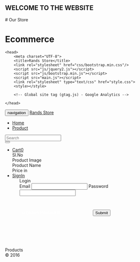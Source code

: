 <h2>WELCOME TO THE WEBSITE</h2>
# Our Store


<h1>Ecommerce</h1>


<!DOCTYPE html>
<html>
	
	<head>
		<meta charset="UTF-8">
		<title>Rands Store</title>
		<link rel="stylesheet" href="css/bootstrap.min.css"/>
		<script src="js/jquery2.js"></script>
		<script src="js/bootstrap.min.js"></script>
		<script src="main.js"></script>
		<link rel="stylesheet" type="text/css" href="style.css">
		<style></style>
		
		<!-- Global site tag (gtag.js) - Google Analytics -->
<script async src="https://www.googletagmanager.com/gtag/js?id=UA-187899283-2"></script>
<script>
  window.dataLayer = window.dataLayer || [];
  function gtag(){dataLayer.push(arguments);}
  gtag('js', new Date());

  gtag('config', 'UA-187899283-2');
</script>

	</head>
<body>
<div class="wait overlay">
	<div class="loader"></div>
</div>
	<div class="navbar navbar-inverse navbar-fixed-top">
		<div class="container-fluid">	
			<div class="navbar-header">
				<button type="button" class="navbar-toggle collapsed" data-toggle="collapse" data-target="#collapse" aria-expanded="false">
					<span class="sr-only">navigation</span>
					<span class="icon-bar"></span>
					<span class="icon-bar"></span>
					<span class="icon-bar"></span>
				</button>
				<a href="#" class="navbar-brand">Rands Store</a>
			</div>
		<div class="collapse navbar-collapse" id="collapse">
			<ul class="nav navbar-nav">
				<li><a href="index.php"><span class="glyphicon glyphicon-home"></span>Home</a></li>
				<li><a href="index.php"><span class="glyphicon glyphicon-modal-window"></span>Product</a></li>
			</ul>
			<form class="navbar-form navbar-left">
		        <div class="form-group">
		          <input type="text" class="form-control" placeholder="Search" id="search">
		        </div>
		        <button type="submit" class="btn btn-primary" id="search_btn"><span class="glyphicon glyphicon-search"></span></button>
		     </form>
			<ul class="nav navbar-nav navbar-right">
				<li><a href="#" class="dropdown-toggle" data-toggle="dropdown"><span class="glyphicon glyphicon-shopping-cart"></span>Cart<span class="badge">0</span></a>
					<div class="dropdown-menu" style="width:400px;">
						<div class="panel panel-success">
							<div class="panel-heading">
								<div class="row">
									<div class="col-md-3">Sl.No</div>
									<div class="col-md-3">Product Image</div>
									<div class="col-md-3">Product Name</div>
									<div class="col-md-3">Price in <?php echo CURRENCY; ?></div>
								</div>
							</div>
							<div class="panel-body">
								<div id="cart_product">
								<!--<div class="row">
									<div class="col-md-3">Sl.No</div>
									<div class="col-md-3">Product Image</div>
									<div class="col-md-3">Product Name</div>
									<div class="col-md-3">Price in $.</div>
								</div>-->
								</div>
							</div>
							<div class="panel-footer"></div>
						</div>
					</div>
				</li>
				<li><a href="#" class="dropdown-toggle" data-toggle="dropdown"><span class="glyphicon glyphicon-user"></span>SignIn</a>
					<ul class="dropdown-menu">
						<div style="width:300px;">
							<div class="panel panel-primary">
								<div class="panel-heading">Login</div>
								<div class="panel-heading">
									<form onsubmit="return false" id="login">
										<label for="email">Email</label>
										<input type="email" class="form-control" name="email" id="email" required/>
										<label for="email">Password</label>
										<input type="password" class="form-control" name="password" id="password" required/>
										<p><br/></p>
										<a href="#" style="color:white; list-style:none;">Forgotten Password</a><input type="submit" class="btn btn-success" style="float:right;">
									</form>
								</div>
								<div class="panel-footer" id="e_msg"></div>
							</div>
						</div>
					</ul>
				</li>
			</ul>
		</div>
	</div>
</div>	
	<p><br/></p>
	<p><br/></p>
	<p><br/></p>
	<div class="container-fluid">
		<div class="row">
			<div class="col-md-1"></div>
			<div class="col-md-2 col-xs-12">
				<div id="get_category">
				</div>
				<!--<div class="nav nav-pills nav-stacked">
					<li class="active"><a href="#"><h4>Categories</h4></a></li>
					<li><a href="#">Categories</a></li>
					<li><a href="#">Categories</a></li>
					<li><a href="#">Categories</a></li>
					<li><a href="#">Categories</a></li>
				</div> -->
				<div id="get_brand">
				</div>
				<!--<div class="nav nav-pills nav-stacked">
					<li class="active"><a href="#"><h4>Brand</h4></a></li>
					<li><a href="#">Categories</a></li>
					<li><a href="#">Categories</a></li>
					<li><a href="#">Categories</a></li>
					<li><a href="#">Categories</a></li>
				</div> -->
			</div>
			<div class="col-md-8 col-xs-12">
				<div class="row">
					<div class="col-md-12 col-xs-12" id="product_msg">
					</div>
				</div>
				<div class="panel panel-info">
					<div class="panel-heading">Products</div>
					<div class="panel-body">
						<div id="get_product">
							<!--Here we get product jquery Ajax Request-->
						</div>
						<!--<div class="col-md-4">
							<div class="panel panel-info">
								<div class="panel-heading">Samsung Galaxy</div>
								<div class="panel-body">
									<img src="product_images/images.JPG"/>
								</div>
								<div class="panel-heading">$.500.00
									<button style="float:right;" class="btn btn-danger btn-xs">AddToCart</button>
								</div>
							</div>
						</div> -->
					</div>
					<div class="panel-footer">&copy; 2016</div>
				</div>
			</div>
			<div class="col-md-1"></div>
		</div>
	</div>
</body>
</html>

<style>
	
/* -------------  CSS Loader  ----------- */

.overlay{
	display: none;
	position: fixed;
	width: 100%;
	height: 100%;
	background: #fff;
	z-index: 10;
	opacity: 0.7;
}
.loader{
	width: 150px;
	height: 150px;
	border-radius: 50%;
	border:10px solid #333;
	position: relative;
	margin: 0 auto;
	top:30%;
	animation:loader 2s linear infinite;
}
@keyframes loader{
	50% {
		opacity: 0.5;
	}
	100% {
		transform:rotate(360deg);
	}
}
.loader:after{
	content: "";
    width: 35px;
    height: 35px;
    background: #333;
    position: absolute;
    border-radius: 50%;
    top: -20px;
    left: 55px;
}
.loader:before{
	content: "";
    width: 0;
    height: 0;
    border-left: 15px solid transparent;
    border-right: 15px solid transparent;
    border-bottom: 15px solid #333;
    position: absolute;
    transform: rotate(-90deg);
    top: -10px;
    left: 39px;

}
</style>
